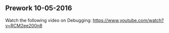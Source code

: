 ## Prework 10-05-2016

Watch the following video on Debugging: https://www.youtube.com/watch?v=RCM2ee200n8
